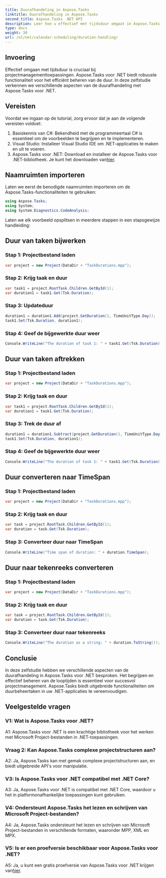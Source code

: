 ```yaml
---
title: Duurafhandeling in Aspose.Tasks
linktitle: Duurafhandeling in Aspose.Tasks
second_title: Aspose.Tasks .NET API
description: Leer hoe u effectief met tijdsduur omgaat in Aspose.Tasks voor .NET met stapsgewijze zelfstudies.
type: docs
weight: 30
url: /nl/net/calendar-scheduling/duration-handling/
---
```

## Invoering

Effectief omgaan met tijdsduur is cruciaal bij projectmanagementtoepassingen. Aspose.Tasks voor .NET biedt robuuste functionaliteit voor het efficiënt beheren van de duur. In deze zelfstudie verkennen we verschillende aspecten van de duurafhandeling met Aspose.Tasks voor .NET.

## Vereisten

Voordat we ingaan op de tutorial, zorg ervoor dat je aan de volgende vereisten voldoet:

1. Basiskennis van C#: Bekendheid met de programmeertaal C# is essentieel om de voorbeelden te begrijpen en te implementeren.
2. Visual Studio: Installeer Visual Studio IDE om .NET-applicaties te maken en uit te voeren.
3.  Aspose.Tasks voor .NET: Download en installeer de Aspose.Tasks voor .NET-bibliotheek. Je kunt het downloaden van[hier](https://releases.aspose.com/tasks/net/).

## Naamruimten importeren

Laten we eerst de benodigde naamruimten importeren om de Aspose.Tasks-functionaliteiten te gebruiken:

```csharp
using Aspose.Tasks;
using System;
using System.Diagnostics.CodeAnalysis;


```

Laten we elk voorbeeld opsplitsen in meerdere stappen in een stapsgewijze handleiding:

## Duur van taken bijwerken

### Stap 1: Projectbestand laden

```csharp
var project = new Project(DataDir + "TaskDurations.mpp");
```

### Stap 2: Krijg taak en duur

```csharp
var task1 = project.RootTask.Children.GetById(1);
var duration1 = task1.Get(Tsk.Duration);
```

### Stap 3: Updateduur

```csharp
duration1 = duration1.Add(project.GetDuration(1, TimeUnitType.Day));
task1.Set(Tsk.Duration, duration1);
```

### Stap 4: Geef de bijgewerkte duur weer

```csharp
Console.WriteLine("The duration of task 1: " + task1.Get(Tsk.Duration));
```

## Duur van taken aftrekken

### Stap 1: Projectbestand laden

```csharp
var project = new Project(DataDir + "TaskDurations.mpp");
```

### Stap 2: Krijg taak en duur

```csharp
var task1 = project.RootTask.Children.GetById(1);
var duration1 = task1.Get(Tsk.Duration);
```

### Stap 3: Trek de duur af

```csharp
duration1 = duration1.Subtract(project.GetDuration(1, TimeUnitType.Day));
task1.Set(Tsk.Duration, duration1);
```

### Stap 4: Geef de bijgewerkte duur weer

```csharp
Console.WriteLine("The duration of task 1: " + task1.Get(Tsk.Duration));
```

## Duur converteren naar TimeSpan

### Stap 1: Projectbestand laden

```csharp
var project = new Project(DataDir + "TaskDurations.mpp");
```

### Stap 2: Krijg taak en duur

```csharp
var task = project.RootTask.Children.GetById(1);
var duration = task.Get(Tsk.Duration);
```

### Stap 3: Converteer duur naar TimeSpan

```csharp
Console.WriteLine("Time span of duration: " + duration.TimeSpan);
```

## Duur naar tekenreeks converteren

### Stap 1: Projectbestand laden

```csharp
var project = new Project(DataDir + "TaskDurations.mpp");
```

### Stap 2: Krijg taak en duur

```csharp
var task = project.RootTask.Children.GetById(1);
var duration = task.Get(Tsk.Duration);
```

### Stap 3: Converteer duur naar tekenreeks

```csharp
Console.WriteLine("The duration as a string: " + duration.ToString());
```

## Conclusie

In deze zelfstudie hebben we verschillende aspecten van de duurafhandeling in Aspose.Tasks voor .NET besproken. Het begrijpen en effectief beheren van de looptijden is essentieel voor succesvol projectmanagement. Aspose.Tasks biedt uitgebreide functionaliteiten om duurbeheertaken in uw .NET-applicaties te vereenvoudigen.

## Veelgestelde vragen

### V1: Wat is Aspose.Tasks voor .NET?

A1: Aspose.Tasks voor .NET is een krachtige bibliotheek voor het werken met Microsoft Project-bestanden in .NET-toepassingen.

### Vraag 2: Kan Aspose.Tasks complexe projectstructuren aan?

A2: Ja, Aspose.Tasks kan met gemak complexe projectstructuren aan, en biedt uitgebreide API's voor manipulatie.

### V3: Is Aspose.Tasks voor .NET compatibel met .NET Core?

A3: Ja, Aspose.Tasks voor .NET is compatibel met .NET Core, waardoor u het in platformonafhankelijke toepassingen kunt gebruiken.

### V4: Ondersteunt Aspose.Tasks het lezen en schrijven van Microsoft Project-bestanden?

A4: Ja, Aspose.Tasks ondersteunt het lezen en schrijven van Microsoft Project-bestanden in verschillende formaten, waaronder MPP, XML en MPX.

### V5: Is er een proefversie beschikbaar voor Aspose.Tasks voor .NET?

 A5: Ja, u kunt een gratis proefversie van Aspose.Tasks voor .NET krijgen van[hier](https://releases.aspose.com/).